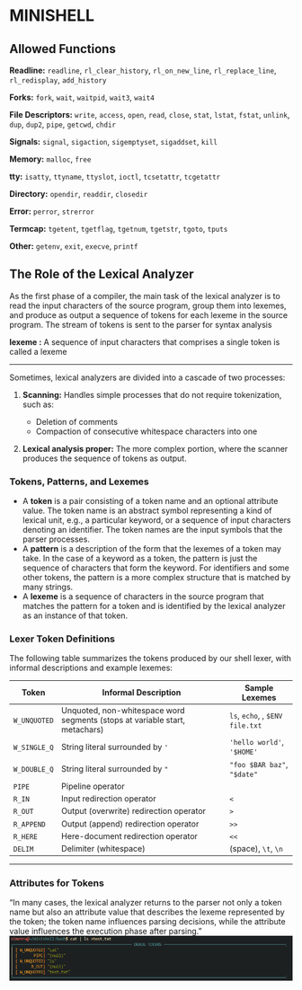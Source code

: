 # MINISHELL

## Allowed Functions

**Readline:** `readline`, `rl_clear_history`, `rl_on_new_line`, `rl_replace_line`, `rl_redisplay`, `add_history`

**Forks:** `fork`, `wait`, `waitpid`, `wait3`, `wait4`

**File Descriptors:** `write`, `access`, `open`, `read`, `close`, `stat`, `lstat`, `fstat`, `unlink`, `dup`, `dup2`, `pipe`, `getcwd`, `chdir`

**Signals:** `signal`, `sigaction`, `sigemptyset`, `sigaddset`, `kill`

**Memory:** `malloc`, `free`

**tty:** `isatty`, `ttyname`, `ttyslot`, `ioctl`, `tcsetattr`, `tcgetattr`

**Directory:** `opendir`, `readdir`, `closedir`

**Error:** `perror`, `strerror`

**Termcap:** `tgetent`, `tgetflag`, `tgetnum`, `tgetstr`, `tgoto`, `tputs`

**Other:** `getenv`, `exit`, `execve`, `printf`

## The Role of the Lexical Analyzer
As the first phase of a compiler, the main task of the lexical analyzer is to
read the input characters of the source program, group them into lexemes, and
produce as output a sequence of tokens for each lexeme in the source program.
The stream of tokens is sent to the parser for syntax analysis

**lexeme :** A sequence of input characters that comprises a single token is called a lexeme

---

Sometimes, lexical analyzers are divided into a cascade of two processes:

1. **Scanning:**
	 Handles simple processes that do not require tokenization, such as:
	 - Deletion of comments
	 - Compaction of consecutive whitespace characters into one

2. **Lexical analysis proper:**
	The more complex portion, where the scanner produces the sequence of tokens as output.

### Tokens, Patterns, and Lexemes

- A **token** is a pair consisting of a token name and an optional attribute
value. The token name is an abstract symbol representing a kind of
lexical unit, e.g., a particular keyword, or a sequence of input characters
denoting an identifier. The token names are the input symbols that the
parser processes.
- A **pattern** is a description of the form that the lexemes of a token may take.
In the case of a keyword as a token, the pattern is just the sequence of
characters that form the keyword. For identifiers and some other tokens,
the pattern is a more complex structure that is matched by many strings.
- A **lexeme** is a sequence of characters in the source program that matches
the pattern for a token and is identified by the lexical analyzer as an
instance of that token.

### Lexer Token Definitions

The following table summarizes the tokens produced by our shell lexer, with informal descriptions and example lexemes:

| **Token**     | **Informal Description**                                             | **Sample Lexemes**                |
|---------------|----------------------------------------------------------------------|-----------------------------------|
| `W_UNQUOTED`  | Unquoted, non-whitespace word segments (stops at variable start, metachars)                               | `ls`, `echo`, , `$ENV` `file.txt`          |
| `W_SINGLE_Q`  | String literal surrounded by `'`                                        | `'hello world'`, `'$HOME'`        |
| `W_DOUBLE_Q`  | String literal surrounded by `"` | `"foo $BAR baz"`, `"$date"`     |
| `PIPE`        | Pipeline operator                                                    |                               |
| `R_IN`        | Input redirection operator                                           | `<`                               |
| `R_OUT`       | Output (overwrite) redirection operator                              | `>`                               |
| `R_APPEND`    | Output (append) redirection operator                                 | `>>`                              |
| `R_HERE`      | Here-document redirection operator                                   | `<<`                       |
| `DELIM`       | Delimiter (whitespace)                                               | (space), `\t`, `\n`               |

---

### Attributes for Tokens
“In many cases, the lexical analyzer returns to the parser not only a token name but also an attribute value that describes the lexeme represented by the token; the token name influences parsing decisions, while the attribute value influences the execution phase after parsing.”
![alt text](image-1.png)
